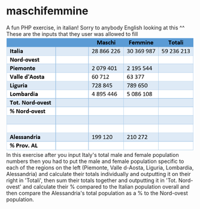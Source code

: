 # maschifemmine

A fun PHP exercise, in italian! Sorry to anybody English looking at this ^^ 
These are the inputs that they user was allowed to fill
![](./imgs/input.png)
In this exercise after you input Italy's total male and female population numbers then you had to put the male and female population specific to each of the regions on the left (Piemonte, Valle d-Aosta, Liguria, Lombardia, Alessandria) and calculate their totals individually and outputting it on their right in 'Totali', then sum their totals together and outputting it in 'Tot. Nord-ovest' and calculate their % compared to the Italian population overall and then compare the Alessandria's total population as a % to the Nord-ovest population.
